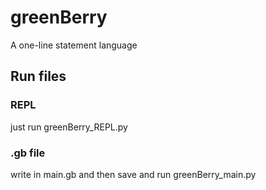 # greenBerry
A one-line statement language

## Run files

### REPL

just run greenBerry_REPL.py

### .gb file

write in main.gb and then save and run greenBerry_main.py
